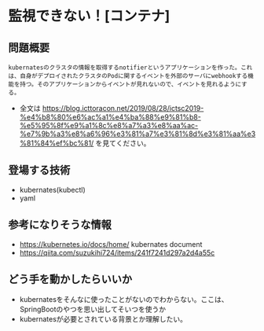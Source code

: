 # 監視できない！[コンテナ]
## 問題概要
```
kubernatesのクラスタの情報を取得するnotifierというアプリケーションを作った。これは、自身がデプロイされたクラスタのPodに関するイベントを外部のサーバにwebhookする機能を持つ。そのアプリケーションからイベントが見れないので、イベントを見れるようにする。
```
- 全文は https://blog.icttoracon.net/2019/08/28/ictsc2019-%e4%b8%80%e6%ac%a1%e4%ba%88%e9%81%b8-%e5%95%8f%e9%a1%8c%e8%a7%a3%e8%aa%ac-%e7%9b%a3%e8%a6%96%e3%81%a7%e3%81%8d%e3%81%aa%e3%81%84%ef%bc%81/ を見てください。

## 登場する技術
- kubernates(kubectl)
- yaml

## 参考になりそうな情報
- https://kubernetes.io/docs/home/ kubernates document
- https://qiita.com/suzukihi724/items/241f7241d297a2d4a55c

## どう手を動かしたらいいか
- kubernatesをそんなに使ったことがないのでわからない。ここは、SpringBootのやつを思い出してそいつを使うか
- kubernatesが必要とされている背景とか理解したい。